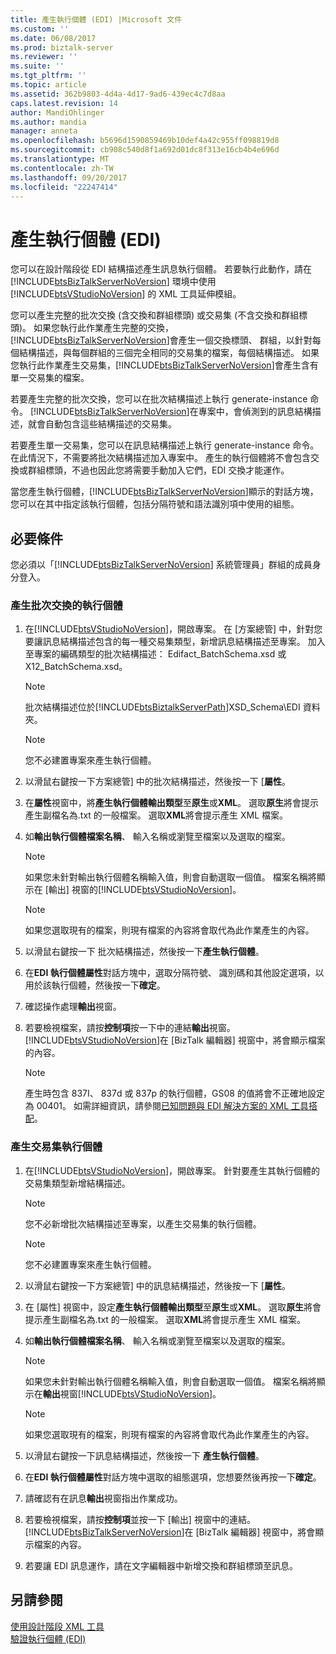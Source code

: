 ```yaml
---
title: 產生執行個體 (EDI) |Microsoft 文件
ms.custom: ''
ms.date: 06/08/2017
ms.prod: biztalk-server
ms.reviewer: ''
ms.suite: ''
ms.tgt_pltfrm: ''
ms.topic: article
ms.assetid: 362b9803-4d4a-4d17-9ad6-439ec4c7d8aa
caps.latest.revision: 14
author: MandiOhlinger
ms.author: mandia
manager: anneta
ms.openlocfilehash: b5696d1590859469b10def4a42c955ff098819d8
ms.sourcegitcommit: cb908c540d8f1a692d01dc8f313e16cb4b4e696d
ms.translationtype: MT
ms.contentlocale: zh-TW
ms.lasthandoff: 09/20/2017
ms.locfileid: "22247414"
---
```

# <a name="generating-an-instance-edi"></a>產生執行個體 (EDI)
您可以在設計階段從 EDI 結構描述產生訊息執行個體。 若要執行此動作，請在 [!INCLUDE[btsBizTalkServerNoVersion](../includes/btsbiztalkservernoversion-md.md)] 環境中使用 [!INCLUDE[btsVStudioNoVersion](../includes/btsvstudionoversion-md.md)] 的 XML 工具延伸模組。  
  
 您可以產生完整的批次交換 (含交換和群組標頭) 或交易集 (不含交換和群組標頭)。 如果您執行此作業產生完整的交換，[!INCLUDE[btsBizTalkServerNoVersion](../includes/btsbiztalkservernoversion-md.md)]會產生一個交換標頭、 群組，以針對每個結構描述，與每個群組的三個完全相同的交易集的檔案，每個結構描述。 如果您執行此作業產生交易集，[!INCLUDE[btsBizTalkServerNoVersion](../includes/btsbiztalkservernoversion-md.md)]會產生含有單一交易集的檔案。  
  
 若要產生完整的批次交換，您可以在批次結構描述上執行 generate-instance 命令。 [!INCLUDE[btsBizTalkServerNoVersion](../includes/btsbiztalkservernoversion-md.md)]在專案中，會偵測到的訊息結構描述，就會自動包含這些結構描述的交易集。  
  
 若要產生單一交易集，您可以在訊息結構描述上執行 generate-instance 命令。 在此情況下，不需要將批次結構描述加入專案中。 產生的執行個體將不會包含交換或群組標頭，不過也因此您將需要手動加入它們，EDI 交換才能運作。  
  
 當您產生執行個體，[!INCLUDE[btsBizTalkServerNoVersion](../includes/btsbiztalkservernoversion-md.md)]顯示的對話方塊，您可以在其中指定該執行個體，包括分隔符號和語法識別項中使用的組態。  
  
## <a name="prerequisites"></a>必要條件  
 您必須以「[!INCLUDE[btsBizTalkServerNoVersion](../includes/btsbiztalkservernoversion-md.md)] 系統管理員」群組的成員身分登入。  
  
### <a name="to-generate-an-instance-of-a-batched-interchange"></a>產生批次交換的執行個體  
  
1.  在[!INCLUDE[btsVStudioNoVersion](../includes/btsvstudionoversion-md.md)]，開啟專案。 在 [方案總管] 中，針對您要讓訊息結構描述包含的每一種交易集類型，新增訊息結構描述至專案。 加入至專案的編碼類型的批次結構描述： Edifact_BatchSchema.xsd 或 X12_BatchSchema.xsd。  
  
    > [!NOTE]
    >  批次結構描述位於[!INCLUDE[btsBiztalkServerPath](../includes/btsbiztalkserverpath-md.md)]XSD_Schema\EDI 資料夾。  
  
    > [!NOTE]
    >  您不必建置專案來產生執行個體。  
  
2.  以滑鼠右鍵按一下方案總管] 中的批次結構描述，然後按一下 [**屬性**。  
  
3.  在**屬性**視窗中，將**產生執行個體輸出類型**至**原生**或**XML**。 選取**原生**將會提示產生副檔名為.txt 的一般檔案。 選取**XML**將會提示產生 XML 檔案。  
  
4.  如**輸出執行個體檔案名稱**、 輸入名稱或瀏覽至檔案以及選取的檔案。  
  
    > [!NOTE]
    >  如果您未針對輸出執行個體名稱輸入值，則會自動選取一個值。 檔案名稱將顯示在 [輸出] 視窗的[!INCLUDE[btsVStudioNoVersion](../includes/btsvstudionoversion-md.md)]。  
  
    > [!NOTE]
    >  如果您選取現有的檔案，則現有檔案的內容將會取代為此作業產生的內容。  
  
5.  以滑鼠右鍵按一下 批次結構描述，然後按一下**產生執行個體**。  
  
6.  在**EDI 執行個體屬性**對話方塊中，選取分隔符號、 識別碼和其他設定選項，以用於該執行個體，然後按一下**確定**。  
  
7.  確認操作處理**輸出**視窗。  
  
8.  若要檢視檔案，請按**控制項**按一下中的連結**輸出**視窗。 [!INCLUDE[btsVStudioNoVersion](../includes/btsvstudionoversion-md.md)]在 [BizTalk 編輯器] 視窗中，將會顯示檔案的內容。  
  
    > [!NOTE]
    >  產生時包含 837I、 837d 或 837p 的執行個體，GS08 的值將會不正確地設定為 00401。 如需詳細資訊，請參閱[已知問題與 EDI 解決方案的 XML 工具搭配](../core/known-issues-with-xml-tools-used-with-edi-solutions.md)。  
  
### <a name="to-generate-an-instance-of-a-transaction-set"></a>產生交易集執行個體  
  
1.  在[!INCLUDE[btsVStudioNoVersion](../includes/btsvstudionoversion-md.md)]，開啟專案。 針對要產生其執行個體的交易集類型新增結構描述。  
  
    > [!NOTE]
    >  您不必新增批次結構描述至專案，以產生交易集的執行個體。  
  
    > [!NOTE]
    >  您不必建置專案來產生執行個體。  
  
2.  以滑鼠右鍵按一下方案總管] 中的訊息結構描述，然後按一下 [**屬性**。  
  
3.  在 [屬性] 視窗中，設定**產生執行個體輸出類型**至**原生**或**XML**。 選取**原生**將會提示產生副檔名為.txt 的一般檔案。 選取**XML**將會提示產生 XML 檔案。  
  
4.  如**輸出執行個體檔案名稱**、 輸入名稱或瀏覽至檔案以及選取的檔案。  
  
    > [!NOTE]
    >  如果您未針對輸出執行個體名稱輸入值，則會自動選取一個值。 檔案名稱將顯示在**輸出**視窗[!INCLUDE[btsVStudioNoVersion](../includes/btsvstudionoversion-md.md)]。  
  
    > [!NOTE]
    >  如果您選取現有的檔案，則現有檔案的內容將會取代為此作業產生的內容。  
  
5.  以滑鼠右鍵按一下訊息結構描述，然後按一下 **產生執行個體**。  
  
6.  在**EDI 執行個體屬性**對話方塊中選取的組態選項，您想要然後再按一下**確定**。  
  
7.  請確認有在訊息**輸出**視窗指出作業成功。  
  
8.  若要檢視檔案，請按**控制項**並按一下 [輸出] 視窗中的連結。 [!INCLUDE[btsBizTalkServerNoVersion](../includes/btsbiztalkservernoversion-md.md)]在 [BizTalk 編輯器] 視窗中，將會顯示檔案的內容。  
  
9. 若要讓 EDI 訊息運作，請在文字編輯器中新增交換和群組標頭至訊息。  
  
## <a name="see-also"></a>另請參閱  
 [使用設計階段 XML 工具](../core/using-design-time-xml-tools.md)   
 [驗證執行個體 (EDI)](../core/validating-an-instance-edi.md)
